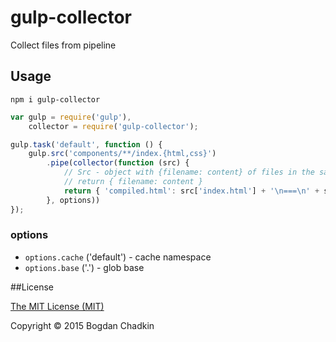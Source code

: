 # gulp-collector
Collect files from pipeline

## Usage

```
npm i gulp-collector
```

```js
var gulp = require('gulp'),
	collector = require('gulp-collector');

gulp.task('default', function () {
	gulp.src('components/**/index.{html,css}')
		.pipe(collector(function (src) {
			// Src - object with {filename: content} of files in the same directory
			// return { filename: content }
			return { 'compiled.html': src['index.html'] + '\n===\n' + src['index.css'] };
		}, options))
});

```

### options

- `options.cache` ('default') - cache namespace
- `options.base` ('.') - glob base



##License

[The MIT License (MIT)](LICENSE)

Copyright &copy; 2015 Bogdan Chadkin
